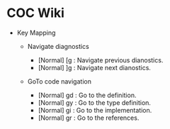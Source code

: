 # COC Wiki

- Key Mapping
    - Navigate diagnostics
        + [Normal] [g : Navigate previous dianostics.
        + [Normal] ]g : Navigate next dianostics.

    - GoTo code navigation
        + [Normal] gd : Go to the definition.
        + [Normal] gy : Go to the type definition.
        + [Normal] gi : Go to the implementation.
        + [Normal] gr : Go to the references.

